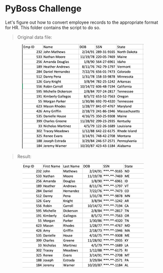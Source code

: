 # PyBoss Challenge 

Let's figure out how to convert employee records to the appropriate format for HR. This folder contains the script to do so. 

> Original data file: 

<html>
<center>
<img src="https://raw.githubusercontent.com/ying-li-python/python-challenge/master/PyBoss/Images/original.png">
</center>
</html>


> Result: 
<html>
<center>
<img src="https://raw.githubusercontent.com/ying-li-python/python-challenge/master/PyBoss/Images/output.png">
</center>
</html>

